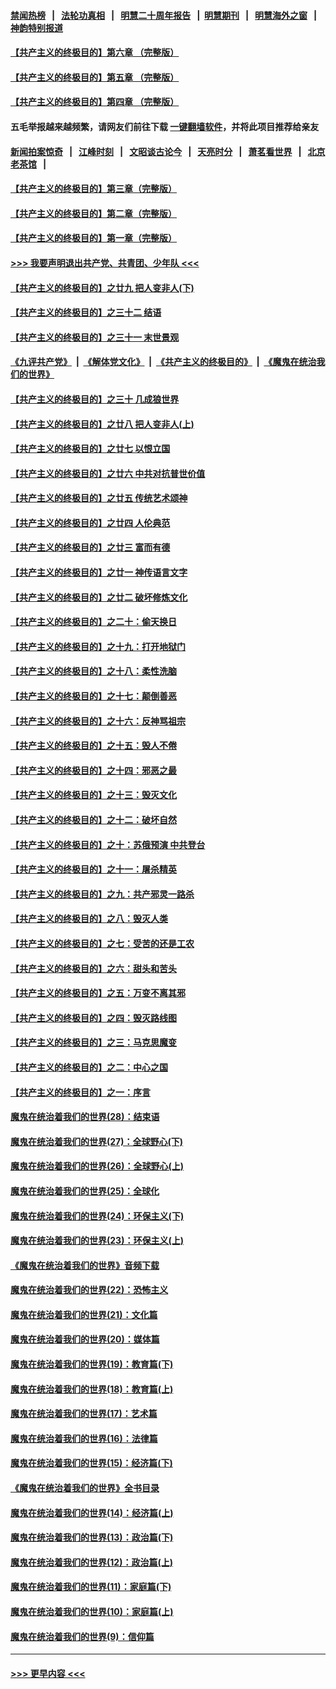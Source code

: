 #### [禁闻热榜](热点新闻.md?=0)  &nbsp;&nbsp;|&nbsp;&nbsp; [法轮功真相](https://github.com/gfw-breaker/truth/blob/master/README.md?=0) &nbsp;&nbsp;|&nbsp;&nbsp; [明慧二十周年报告](https://github.com/gfw-breaker/mh-reports/blob/master/README.md?=0) &nbsp;&nbsp;|&nbsp;&nbsp;[明慧期刊](https://github.com/gfw-breaker/mh-qikan) &nbsp;&nbsp;|&nbsp;&nbsp; [明慧海外之窗](https://github.com/gfw-breaker/mh-news/blob/master/README.md?=0) &nbsp;&nbsp;|&nbsp;&nbsp; [神韵特别报道](https://github.com/gfw-breaker/mh-news/blob/master/shenyun.md?=0)
#### [【共产主义的终极目的】第六章 （完整版）](../pages/nsc422/n11428913.md?t=03042331) 
#### [【共产主义的终极目的】第五章 （完整版）](../pages/nsc422/n11428912.md?t=03042331) 
#### [【共产主义的终极目的】第四章 （完整版）](../pages/nsc422/n11428907.md?t=03042331) 
#### 五毛举报越来越频繁，请网友们前往下载 [一键翻墙软件](https://github.com/gfw-breaker/ssr-accounts)，并将此项目推荐给亲友
#### [新闻拍案惊奇](https://github.com/gfw-breaker/banned-news/blob/master/pages/link4.md) &nbsp;&nbsp;|&nbsp;&nbsp; [江峰时刻](https://github.com/gfw-breaker/banned-news/blob/master/pages/link4.md) &nbsp;&nbsp;|&nbsp;&nbsp; [文昭谈古论今](https://github.com/gfw-breaker/banned-news/blob/master/pages/link4.md) &nbsp;&nbsp;|&nbsp;&nbsp; [天亮时分](https://github.com/gfw-breaker/banned-news/blob/master/pages/link4.md) &nbsp;&nbsp;|&nbsp;&nbsp; [萧茗看世界](https://github.com/gfw-breaker/banned-news/blob/master/pages/link4.md) &nbsp;&nbsp;|&nbsp;&nbsp; [北京老茶馆](https://github.com/gfw-breaker/banned-news/blob/master/pages/link4.md) &nbsp;&nbsp;|&nbsp;&nbsp; 
#### [【共产主义的终极目的】第三章（完整版）](../pages/nsc422/n11428848.md?t=03042331) 
#### [【共产主义的终极目的】第二章（完整版）](../pages/nsc422/n11428831.md?t=03042331) 
#### [【共产主义的终极目的】第一章（完整版）](../pages/nsc422/n11417651.md?t=03042331) 
#### [>>> 我要声明退出共产党、共青团、少年队 <<<](https://github.com/begood0513/goodnews/blob/master/quit/letter.md) 
#### [【共产主义的终极目的】之廿九 把人变非人(下)](../pages/nsc422/n11344140.md?t=03042331) 
#### [【共产主义的终极目的】之三十二 结语](../pages/nsc422/n11360535.md?t=03042331) 
#### [【共产主义的终极目的】之三十一 末世景观](../pages/nsc422/n11351129.md?t=03042331) 
#### [《九评共产党》](https://github.com/begood0513/9ping.md/blob/master/README.md) &nbsp;|&nbsp; [《解体党文化》](../../../../jtdwh.md/blob/master/README.md)  &nbsp;|&nbsp; [《共产主义的终极目的》](../../../../gczydzjmd.md/blob/master/README.md) &nbsp;|&nbsp; [《魔鬼在统治我们的世界》](../../../../mgztzwmdsj.md/blob/master/README.md) 
#### [【共产主义的终极目的】之三十 几成狼世界](../pages/nsc422/n11348280.md?t=03042331) 
#### [【共产主义的终极目的】之廿八 把人变非人(上)](../pages/nsc422/n11340492.md?t=03042331) 
#### [【共产主义的终极目的】之廿七 以恨立国](../pages/nsc422/n11336944.md?t=03042331) 
#### [【共产主义的终极目的】之廿六 中共对抗普世价值](../pages/nsc422/n11324785.md?t=03042331) 
#### [【共产主义的终极目的】之廿五 传统艺术颂神](../pages/nsc422/n11296396.md?t=03042331) 
#### [【共产主义的终极目的】之廿四 人伦典范](../pages/nsc422/n11296397.md?t=03042331) 
#### [【共产主义的终极目的】之廿三 富而有德](../pages/nsc422/n11283598.md?t=03042331) 
#### [【共产主义的终极目的】之廿一 神传语言文字](../pages/nsc422/n11263265.md?t=03042331) 
#### [【共产主义的终极目的】之廿二 破坏修炼文化](../pages/nsc422/n11245728.md?t=03042331) 
#### [【共产主义的终极目的】之二十：偷天换日](../pages/nsc422/n11238846.md?t=03042331) 
#### [【共产主义的终极目的】之十九：打开地狱门](../pages/nsc422/n11206376.md?t=03042331) 
#### [【共产主义的终极目的】之十八：柔性洗脑](../pages/nsc422/n11199994.md?t=03042331) 
#### [【共产主义的终极目的】之十七：颠倒善恶](../pages/nsc422/n11179782.md?t=03042331) 
#### [【共产主义的终极目的】之十六：反神骂祖宗](../pages/nsc422/n11166798.md?t=03042331) 
#### [【共产主义的终极目的】之十五：毁人不倦](../pages/nsc422/n11166792.md?t=03042331) 
#### [【共产主义的终极目的】之十四：邪恶之最](../pages/nsc422/n11150249.md?t=03042331) 
#### [【共产主义的终极目的】之十三：毁灭文化](../pages/nsc422/n11135227.md?t=03042331) 
#### [【共产主义的终极目的】之十二：破坏自然](../pages/nsc422/n11135214.md?t=03042331) 
#### [【共产主义的终极目的】之十：苏俄预演 中共登台](../pages/nsc422/n11118424.md?t=03042331) 
#### [【共产主义的终极目的】之十一：屠杀精英](../pages/nsc422/n11118442.md?t=03042331) 
#### [【共产主义的终极目的】之九：共产邪灵一路杀](../pages/nsc422/n11114139.md?t=03042331) 
#### [【共产主义的终极目的】之八：毁灭人类](../pages/nsc422/n11108503.md?t=03042331) 
#### [【共产主义的终极目的】之七：受苦的还是工农](../pages/nsc422/n11101809.md?t=03042331) 
#### [【共产主义的终极目的】之六：甜头和苦头](../pages/nsc422/n11096971.md?t=03042331) 
#### [【共产主义的终极目的】之五：万变不离其邪](../pages/nsc422/n11091285.md?t=03042331) 
#### [【共产主义的终极目的】之四：毁灭路线图](../pages/nsc422/n11086284.md?t=03042331) 
#### [【共产主义的终极目的】之三：马克思魔变](../pages/nsc422/n11061941.md?t=03042331) 
#### [【共产主义的终极目的】之二：中心之国](../pages/nsc422/n11047728.md?t=03042331) 
#### [【共产主义的终极目的】之一：序言](../pages/nsc422/n11086077.md?t=03042331) 
#### [魔鬼在统治着我们的世界(28)：结束语](../pages/nsc422/n10936246.md?t=03042331) 
#### [魔鬼在统治着我们的世界(27)：全球野心(下)](../pages/nsc422/n10928319.md?t=03042331) 
#### [魔鬼在统治着我们的世界(26)：全球野心(上)](../pages/nsc422/n10900318.md?t=03042331) 
#### [魔鬼在统治着我们的世界(25)：全球化](../pages/nsc422/n10788205.md?t=03042331) 
#### [魔鬼在统治着我们的世界(24)：环保主义(下)](../pages/nsc422/n10695307.md?t=03042331) 
#### [魔鬼在统治着我们的世界(23)：环保主义(上)](../pages/nsc422/n10688613.md?t=03042331) 
#### [《魔鬼在统治着我们的世界》音频下载](../pages/nsc422/n10635553.md?t=03042331) 
#### [魔鬼在统治着我们的世界(22)：恐怖主义](../pages/nsc422/n10614727.md?t=03042331) 
#### [魔鬼在统治着我们的世界(21)：文化篇](../pages/nsc422/n10597706.md?t=03042331) 
#### [魔鬼在统治着我们的世界(20)：媒体篇](../pages/nsc422/n10586579.md?t=03042331) 
#### [魔鬼在统治着我们的世界(19)：教育篇(下)](../pages/nsc422/n10564808.md?t=03042331) 
#### [魔鬼在统治着我们的世界(18)：教育篇(上)](../pages/nsc422/n10526970.md?t=03042331) 
#### [魔鬼在统治着我们的世界(17)：艺术篇](../pages/nsc422/n10499093.md?t=03042331) 
#### [魔鬼在统治着我们的世界(16)：法律篇](../pages/nsc422/n10485969.md?t=03042331) 
#### [魔鬼在统治着我们的世界(15)：经济篇(下)](../pages/nsc422/n10469975.md?t=03042331) 
#### [《魔鬼在统治着我们的世界》全书目录](../pages/nsc422/n10464261.md?t=03042331) 
#### [魔鬼在统治着我们的世界(14)：经济篇(上)](../pages/nsc422/n10457370.md?t=03042331) 
#### [魔鬼在统治着我们的世界(13)：政治篇(下)](../pages/nsc422/n10448270.md?t=03042331) 
#### [魔鬼在统治着我们的世界(12)：政治篇(上)](../pages/nsc422/n10444576.md?t=03042331) 
#### [魔鬼在统治着我们的世界(11)：家庭篇(下)](../pages/nsc422/n10440961.md?t=03042331) 
#### [魔鬼在统治着我们的世界(10)：家庭篇(上)](../pages/nsc422/n10435448.md?t=03042331) 
#### [魔鬼在统治着我们的世界(9)：信仰篇](../pages/nsc422/n10432159.md?t=03042331) 

----
#### [ >>> 更早内容 <<< ](../indexes/nsc422-earlier.md)
